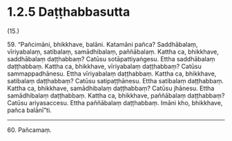 # 1.2.5 Daṭṭhabbasutta

(15.)

59\. “Pañcimāni, bhikkhave, balāni. Katamāni pañca? Saddhābalaṃ, vīriyabalaṃ, satibalaṃ, samādhibalaṃ, paññābalaṃ. Kattha ca, bhikkhave, saddhābalaṃ daṭṭhabbaṃ? Catūsu sotāpattiyaṅgesu. Ettha saddhābalaṃ daṭṭhabbaṃ. Kattha ca, bhikkhave, vīriyabalaṃ daṭṭhabbaṃ? Catūsu sammappadhānesu. Ettha vīriyabalaṃ daṭṭhabbaṃ. Kattha ca, bhikkhave, satibalaṃ daṭṭhabbaṃ? Catūsu satipaṭṭhānesu. Ettha satibalaṃ daṭṭhabbaṃ. Kattha ca, bhikkhave, samādhibalaṃ daṭṭhabbaṃ? Catūsu jhānesu. Ettha samādhibalaṃ daṭṭhabbaṃ. Kattha ca, bhikkhave, paññābalaṃ daṭṭhabbaṃ? Catūsu ariyasaccesu. Ettha paññābalaṃ daṭṭhabbaṃ. Imāni kho, bhikkhave, pañca balānī”ti.

---

60\. Pañcamaṃ.
